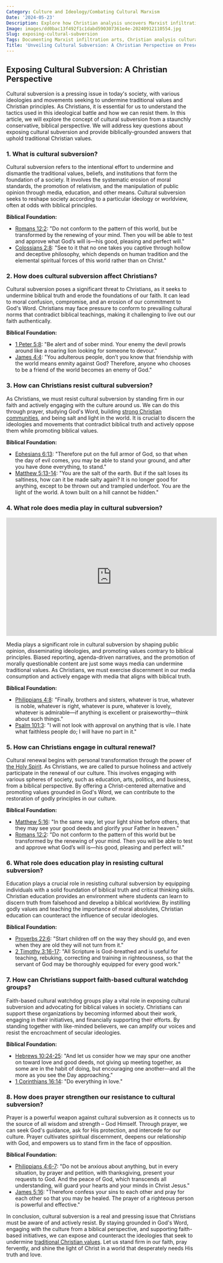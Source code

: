 ```yaml
---
Category: Culture and Ideology/Combating Cultural Marxism
Date: '2024-05-23'
Description: Explore how Christian analysis uncovers Marxist infiltration in the arts, resisting moral relativism in media, and exposing anti-Christian bias in culture. Discover how faith-based cultural watchdog groups work to counter cultural degradation.
Image: images/dd0bac13f492f1c1dabd590307361e4e-20240912110554.jpg
Slug: exposing-cultural-subversion
Tags: Documenting Marxist infiltration arts, Christian analysis cultural degradation, Resisting moral relativism media, Exposing anti-Christian bias culture, Faith-based cultural watchdog groups
Title: 'Unveiling Cultural Subversion: A Christian Perspective on Preserving Faith'
---
```


## Exposing Cultural Subversion: A Christian Perspective

Cultural subversion is a pressing issue in today's society, with various ideologies and movements seeking to undermine traditional values and Christian principles. As Christians, it is essential for us to understand the tactics used in this ideological battle and how we can resist them. In this article, we will explore the concept of cultural subversion from a staunchly conservative, biblical perspective. We will address key questions about exposing cultural subversion and provide biblically-grounded answers that uphold traditional Christian values.

### 1. What is cultural subversion?

Cultural subversion refers to the intentional effort to undermine and dismantle the traditional values, beliefs, and institutions that form the foundation of a society. It involves the systematic erosion of moral standards, the promotion of relativism, and the manipulation of public opinion through media, education, and other means. Cultural subversion seeks to reshape society according to a particular ideology or worldview, often at odds with biblical principles.

**Biblical Foundation:** 
- [Romans 12:2](https://www.bibleref.com/Romans/12/Romans-12-2.html): "Do not conform to the pattern of this world, but be transformed by the renewing of your mind. Then you will be able to test and approve what God’s will is—his good, pleasing and perfect will."
- [Colossians 2:8](https://www.bibleref.com/Colossians/2/Colossians-2-8.html): "See to it that no one takes you captive through hollow and deceptive philosophy, which depends on human tradition and the elemental spiritual forces of this world rather than on Christ."

### 2. How does cultural subversion affect Christians?

Cultural subversion poses a significant threat to Christians, as it seeks to undermine biblical truth and erode the foundations of our faith. It can lead to moral confusion, compromise, and an erosion of our commitment to God's Word. Christians may face pressure to conform to prevailing cultural norms that contradict biblical teachings, making it challenging to live out our faith authentically.

**Biblical Foundation:**
- [1 Peter 5:8](https://www.bibleref.com/1-Peter/5/1-Peter-5-8.html): "Be alert and of sober mind. Your enemy the devil prowls around like a roaring lion looking for someone to devour."
- [James 4:4](https://www.bibleref.com/James/4/James-4-4.html): "You adulterous people, don’t you know that friendship with the world means enmity against God? Therefore, anyone who chooses to be a friend of the world becomes an enemy of God."

### 3. How can Christians resist cultural subversion?

As Christians, we must resist cultural subversion by standing firm in our faith and actively engaging with the culture around us. We can do this through prayer, studying God's Word, building [strong Christian communities](/preserving-christian-demographics), and being salt and light in the world. It is crucial to discern the ideologies and movements that contradict biblical truth and actively oppose them while promoting biblical values.

**Biblical Foundation:**
- [Ephesians 6:13](https://www.bibleref.com/Ephesians/6/Ephesians-6-13.html): "Therefore put on the full armor of God, so that when the day of evil comes, you may be able to stand your ground, and after you have done everything, to stand."
- [Matthew 5:13-14](https://www.bibleref.com/Matthew/5/Matthew-5-13.html): "You are the salt of the earth. But if the salt loses its saltiness, how can it be made salty again? It is no longer good for anything, except to be thrown out and trampled underfoot. You are the light of the world. A town built on a hill cannot be hidden."

### 4. What role does media play in cultural subversion?


<iframe width="560" height="315" src="https://www.youtube.com/embed/NXmBg9msViE" frameborder="0" allow="autoplay; encrypted-media" allowfullscreen></iframe>


Media plays a significant role in cultural subversion by shaping public opinion, disseminating ideologies, and promoting values contrary to biblical principles. Biased reporting, agenda-driven narratives, and the promotion of morally questionable content are just some ways media can undermine traditional values. As Christians, we must exercise discernment in our media consumption and actively engage with media that aligns with biblical truth.

**Biblical Foundation:**
- [Philippians 4:8](https://www.bibleref.com/Philippians/4/Philippians-4-8.html): "Finally, brothers and sisters, whatever is true, whatever is noble, whatever is right, whatever is pure, whatever is lovely, whatever is admirable—if anything is excellent or praiseworthy—think about such things."
- [Psalm 101:3](https://www.bibleref.com/Psalm/101/Psalm-101-3.html): "I will not look with approval on anything that is vile. I hate what faithless people do; I will have no part in it."

### 5. How can Christians engage in cultural renewal?

Cultural renewal begins with personal transformation through the power of [the Holy Spirit](/unveiling-the-power-of-scripture-deep-dive-biblical-teachings-holy-spirit). As Christians, we are called to pursue holiness and actively participate in the renewal of our culture. This involves engaging with various spheres of society, such as education, arts, politics, and business, from a biblical perspective. By offering a Christ-centered alternative and promoting values grounded in God's Word, we can contribute to the restoration of godly principles in our culture.

**Biblical Foundation:**
- [Matthew 5:16](https://www.bibleref.com/Matthew/5/Matthew-5-16.html): "In the same way, let your light shine before others, that they may see your good deeds and glorify your Father in heaven."
- [Romans 12:2](https://www.bibleref.com/Romans/12/Romans-12-2.html): "Do not conform to the pattern of this world but be transformed by the renewing of your mind. Then you will be able to test and approve what God’s will is—his good, pleasing and perfect will."

### 6. What role does education play in resisting cultural subversion?

Education plays a crucial role in resisting cultural subversion by equipping individuals with a solid foundation of biblical truth and critical thinking skills. Christian education provides an environment where students can learn to discern truth from falsehood and develop a biblical worldview. By instilling godly values and teaching the importance of moral absolutes, Christian education can counteract the influence of secular ideologies.

**Biblical Foundation:**
- [Proverbs 22:6](https://www.bibleref.com/Proverbs/22/Proverbs-22-6.html): "Start children off on the way they should go, and even when they are old they will not turn from it."
- [2 Timothy 3:16-17](https://www.bibleref.com/2-Timothy/3/2-Timothy-3-16.html): "All Scripture is God-breathed and is useful for teaching, rebuking, correcting and training in righteousness, so that the servant of God may be thoroughly equipped for every good work."

### 7. How can Christians support faith-based cultural watchdog groups?

Faith-based cultural watchdog groups play a vital role in exposing cultural subversion and advocating for biblical values in society. Christians can support these organizations by becoming informed about their work, engaging in their initiatives, and financially supporting their efforts. By standing together with like-minded believers, we can amplify our voices and resist the encroachment of secular ideologies.

**Biblical Foundation:**
- [Hebrews 10:24-25](https://www.bibleref.com/Hebrews/10/Hebrews-10-24.html): "And let us consider how we may spur one another on toward love and good deeds, not giving up meeting together, as some are in the habit of doing, but encouraging one another—and all the more as you see the Day approaching."
- [1 Corinthians 16:14](https://www.bibleref.com/1-Corinthians/16/1-Corinthians-16-14.html): "Do everything in love."

### 8. How does prayer strengthen our resistance to cultural subversion?

Prayer is a powerful weapon against cultural subversion as it connects us to the source of all wisdom and strength – God Himself. Through prayer, we can seek God's guidance, ask for His protection, and intercede for our culture. Prayer cultivates spiritual discernment, deepens our relationship with God, and empowers us to stand firm in the face of opposition.

**Biblical Foundation:**
- [Philippians 4:6-7](https://www.bibleref.com/Philippians/4/Philippians-4-6.html): "Do not be anxious about anything, but in every situation, by prayer and petition, with thanksgiving, present your requests to God. And the peace of God, which transcends all understanding, will guard your hearts and your minds in Christ Jesus."
- [James 5:16](https://www.bibleref.com/James/5/James-5-16.html): "Therefore confess your sins to each other and pray for each other so that you may be healed. The prayer of a righteous person is powerful and effective."

In conclusion, cultural subversion is a real and pressing issue that Christians must be aware of and actively resist. By staying grounded in God's Word, engaging with the culture from a biblical perspective, and supporting faith-based initiatives, we can expose and counteract the ideologies that seek to undermine [traditional Christian values](/covenant-marriage-promotion). Let us stand firm in our faith, pray fervently, and shine the light of Christ in a world that desperately needs His truth and love.